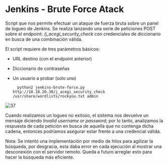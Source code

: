 # Jenkins - Brute Force Atack

Script que nos permite efectuar un ataque de fuerza bruta sobre un panel de logueo de Jenkins. Se realiza lanzando una serie de peticiones POST sobre el endpoint: */j_acegi_security_check* con credenciales de diccionario en busca de una combinación válida.

El script requiere de tres parámetros básicos:
- URL destino (con el endpoint anterior)
- Diccionario de contraseñas
- Un usuario a probar (solo uno)

		python2 jenkins-brute-force.py http://10.10.20.30/j_acegi_security_check /usr/share/wordlists/rockyou.txt admin

![37](https://user-images.githubusercontent.com/25083316/178154558-91cb3289-cf99-4c57-bf4e-e5acac6334c7.png)

Cuando realizamos un logueo no exitoso, el sistema nos devuelve un mensaje diciendo *Invalid username or password*; por lo tanto, analizamos la respuesta de cada petición en busca de aquella que no contenga dicha cadena, entonces podríamos asegurar estar frente a una credencial válida.

Nota: Se intentó una implementación por medio de hilos para agilizar la búsqueda, por desgracia, esta daba error en cada ejecución al mostrar una desconexión con el servidor remoto. Queda a futuro arreglar esto para hacer la búsqueda más eficiente.
